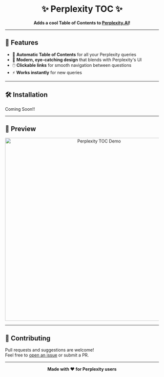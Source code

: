 <h1 align="center">✨ Perplexity TOC ✨</h1>

<p align="center">
  <b>Adds a cool Table of Contents to <a href="https://www.perplexity.ai/">Perplexity.AI</a>!</b>
</p>

---

## 🚀 Features

- 📑 **Automatic Table of Contents** for all your Perplexity queries
- 🎨 **Modern, eye-catching design** that blends with Perplexity's UI
- 🖱️ **Clickable links** for smooth navigation between questions
- ⚡ **Works instantly** for new queries

---

## 🛠️ Installation

Coming Soon!!

---

## 🎥 Preview

<p align="center">
  <img src="https://user-images.githubusercontent.com/placeholder/toc-demo.gif" alt="Perplexity TOC Demo" width="600"/>
</p>

---

## 🤝 Contributing

Pull requests and suggestions are welcome!  
Feel free to [open an issue](https://github.com/yourusername/pplx_toc/issues) or submit a PR.

---

<p align="center">
  <b>Made with ❤️ for Perplexity users</b>
</p>
